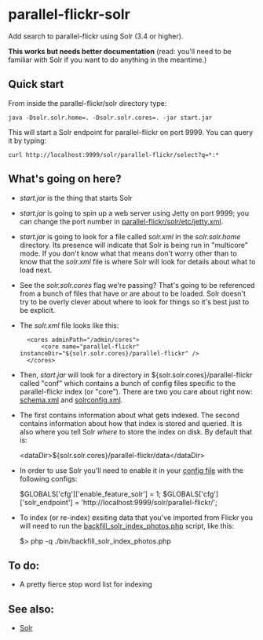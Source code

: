 parallel-flickr-solr
==

Add search to parallel-flickr using Solr (3.4 or higher).

**This works but needs better documentation** (read: you'll need to be familiar with Solr if you want to do anything in the meantime.)

Quick start
--

From inside the parallel-flickr/solr directory type:

	java -Dsolr.solr.home=. -Dsolr.solr.cores=. -jar start.jar

This will start a Solr endpoint for parallel-flickr on port 9999. You can query
it by typing:

	curl http://localhost:9999/solr/parallel-flickr/select?q=*:*
	
What's going on here?
--

* _start.jar_ is the thing that starts Solr

* _start.jar_ is going to spin up a web server using Jetty on port 9999; you can
  change the port number in [parallel-flickr/solr/etc/jetty.xml](https://github.com/straup/parallel-flickr/blob/master/solr/etc/jetty.xml).

* _start.jar_ is going to look for a file called _solr.xml_ in the
  _solr.solr.home_ directory. Its presence will indicate that Solr is being run
  in "multicore" mode. If you don't know what that means don't worry other than
  to know that the _solr.xml_ file is where Solr will look for details about
  what to load next.

* See the _solr.solr.cores_ flag we're passing? That's going to be referenced
  from a bunch of files that have or are about to be loaded. Solr doesn't try to
  be overly clever about where to look for things so it's best just to be
  explicit.
  
* The _solr.xml_ file looks like this:

	<?xml version="1.0" encoding="UTF-8" ?>

	<solr persistent="false">

		<cores adminPath="/admin/cores">
			<core name="parallel-flickr" instanceDir="${solr.solr.cores}/parallel-flickr" />
		</cores>
	</solr>

* Then, _start.jar_ will look for a directory in
  ${solr.solr.cores}/parallel-flickr called "conf" which contains a bunch of
  config files specific to the parallel-flickr index (or "core"). There are two
  you care about right now: [schema.xml](https://github.com/straup/parallel-flickr/blob/master/solr/parallel-flickr/conf/solrconfig.xml) and [solrconfig.xml](https://github.com/straup/parallel-flickr/blob/master/solr/parallel-flickr/conf/solrconfig.xml).
  
* The first contains information about what gets indexed. The second contains
  information about how that index is stored and queried. It is also where you
  tell Solr _where_ to store the index on disk. By default that is:
  
	&lt;dataDir&gt;${solr.solr.cores}/parallel-flickr/data&lt;/dataDir&gt;  

* In order to use Solr you'll need to enable it in your [config file](https://github.com/straup/parallel-flickr/blob/master/www/include/config.php.example) with the following configs:
 
	$GLOBALS['cfg']['enable_feature_solr'] = 1;
	$GLOBALS['cfg']['solr_endpoint'] = 'http://localhost:9999/solr/parallel-flickr/';

* To index (or re-index) exsiting data that you've imported from Flickr you will need to run the [backfill_solr_index_photos.php](https://github.com/straup/parallel-flickr/blob/master/bin/backfill_solr_index_photos.php) script, like this:

	$> php -q ./bin/backfill_solr_index_photos.php
 
To do:
--

* A pretty fierce stop word list for indexing

See also:
--

* [Solr](https://lucene.apache.org/solr/)
